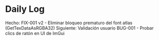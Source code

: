 ﻿# Daily Log

Hecho: FIX-001 v2 - Eliminar bloqueo prematuro del font atlas (GetTexDataAsRGBA32)
Siguiente: Validación usuario BUG-001 - Probar clics de ratón en UI de ImGui

